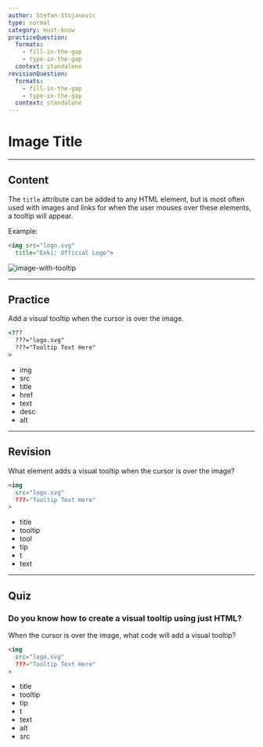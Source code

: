 ```yaml
---
author: Stefan-Stojanovic
type: normal
category: must-know
practiceQuestion:
  formats:
    - fill-in-the-gap
    - type-in-the-gap
  context: standalone
revisionQuestion:
  formats:
    - fill-in-the-gap
    - type-in-the-gap
  context: standalone
---
```


# Image Title


---

## Content

The `title` attribute can be added to any HTML element, but is most often used with images and links for when the user mouses over these elements, a tooltip will appear. 

Example:

```html
<img src="logo.svg"
  title="Enki: Official Logo">
```

![image-with-tooltip](https://img.enkipro.com/5182be329afc3898f8f5fb4db11ceb08.png)


---

## Practice

Add a visual tooltip when the cursor is over the image.

```html
<??? 
  ???="logo.svg" 
  ???="Tooltip Text Here"
>
```

- img
- src
- title
- href
- text
- desc
- alt


---

## Revision

What element adds a visual tooltip when the cursor is over the image?

```html
<img 
  src="logo.svg" 
  ???="Tooltip Text Here"
>
```

- title
- tooltip
- tool
- tip
- t
- text


---

## Quiz

### Do you know how to create a visual tooltip using just HTML?


When the cursor is over the image, what code will add a visual tooltip?

```html
<img 
  src="logo.svg" 
  ???="Tooltip Text Here"
>
```

- title
- tooltip
- tip
- t
- text
- alt
- src
